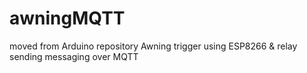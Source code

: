 # awningMQTT
moved from Arduino repository Awning trigger using ESP8266 &amp; relay sending messaging over MQTT

